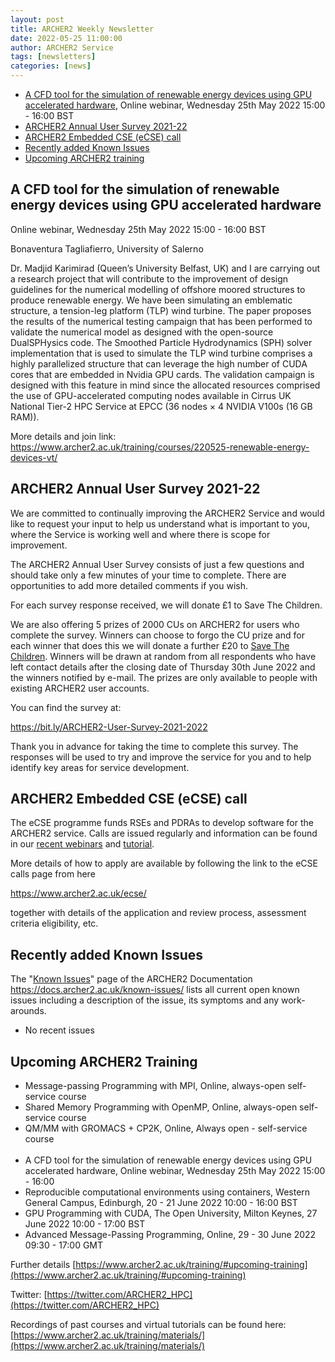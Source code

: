 ```yaml
---
layout: post
title: ARCHER2 Weekly Newsletter
date: 2022-05-25 11:00:00
author: ARCHER2 Service
tags: [newsletters] 
categories: [news]
---
```


- [A CFD tool for the simulation of renewable energy devices using GPU accelerated hardware](#a-cfd-tool-for-the-simulation-of-renewable-energy-devices-using-gpu-accelerated-hardware), Online webinar, Wednesday 25th May 2022 15:00 - 16:00 BST 
- [ARCHER2 Annual User Survey 2021-22](#archer2-annual-user-survey-2021-22)
- [ARCHER2 Embedded CSE (eCSE) call](#archer2-embedded-cse-ecse-call)
- [Recently added Known Issues](#recently-added-known-issues)
- [Upcoming ARCHER2 training](#upcoming-archer2-training)

<!--more-->
 


## A CFD tool for the simulation of renewable energy devices using GPU accelerated hardware

Online webinar, Wednesday 25th May 2022 15:00 - 16:00 BST 

Bonaventura Tagliafierro, University of Salerno

Dr. Madjid Karimirad (Queen’s University Belfast, UK) and I are carrying out a research project that will contribute to the improvement of design guidelines for the numerical modelling of offshore moored structures to produce renewable energy. We have been simulating an emblematic structure, a tension-leg platform (TLP) wind turbine. The paper proposes the results of the numerical testing campaign that has been performed to validate the numerical model as designed with the open-source DualSPHysics code. The Smoothed Particle Hydrodynamics (SPH) solver implementation that is used to simulate the TLP wind turbine comprises a highly parallelized structure that can leverage the high number of CUDA cores that are embedded in Nvidia GPU cards. The validation campaign is designed with this feature in mind since the allocated resources comprised the use of GPU-accelerated computing nodes available in Cirrus UK National Tier-2 HPC Service at EPCC (36 nodes × 4 NVIDIA V100s (16 GB RAM)).

More details and join link: <https://www.archer2.ac.uk/training/courses/220525-renewable-energy-devices-vt/>


## ARCHER2 Annual User Survey 2021-22

We are committed to continually improving the ARCHER2 Service and would like to request your input to help us understand what is important to you, where the Service is working well and where there is scope for improvement.

The ARCHER2 Annual User Survey consists of just a few questions and should take only a few minutes of your time to complete. There are opportunities to add more detailed comments if you wish.

For each survey response received, we will donate £1 to Save The Children.

We are also offering 5 prizes of 2000 CUs on ARCHER2 for users who complete the survey. Winners can choose to forgo the CU prize and for each winner that does this we will donate a further £20 to [Save The Children](https://www.savethechildren.org.uk). Winners will be drawn at random from all respondents who have left contact details after the closing date of Thursday 30th June 2022 and the winners notified by e-mail. The prizes are only available to people with existing ARCHER2 user accounts.

You can find the survey at:

 <https://bit.ly/ARCHER2-User-Survey-2021-2022>

Thank you in advance for taking the time to complete this survey. The responses will be used to try and improve the service for you and to help identify key areas for service development.


## ARCHER2 Embedded CSE (eCSE) call

The eCSE programme funds RSEs and PDRAs to develop software for the ARCHER2 service. Calls are issued regularly and information can be found in our [recent webinars](https://www.archer2.ac.uk/training/courses/220428-ecse-webinar/)  and [tutorial](https://www.archer2.ac.uk/training/courses/220510-ecse-tutorial/ ).

More details of how to apply are available by following the link to the eCSE calls page from here

<https://www.archer2.ac.uk/ecse/>

together with details of the application and review process, assessment criteria eligibility, etc.
 

## Recently added Known Issues
 
The "[Known Issues](https://docs.archer2.ac.uk/known-issues/)" page of the ARCHER2 Documentation
<https://docs.archer2.ac.uk/known-issues/>
lists all current open known issues including a description of the issue, its symptoms and any work-arounds.

- No recent issues


## Upcoming ARCHER2 Training

- Message-passing Programming with MPI, Online, always-open self-service course
- Shared Memory Programming with OpenMP, Online, always-open self-service course
- QM/MM with GROMACS + CP2K, Online, Always open - self-service course <br><br>
- A CFD tool for the simulation of renewable energy devices using GPU accelerated hardware, Online webinar, Wednesday 25th May 2022 15:00 - 16:00
- Reproducible computational environments using containers, Western General Campus, Edinburgh, 20 - 21 June 2022 10:00 - 16:00 BST 
- GPU Programming with CUDA, The Open University, Milton Keynes, 27 June 2022 10:00 - 17:00 BST 
- Advanced Message-Passing Programming, Online, 29 - 30 June 2022 09:30 - 17:00 GMT


Further details [https://www.archer2.ac.uk/training/#upcoming-training](https://www.archer2.ac.uk/training/#upcoming-training)


Twitter: [https://twitter.com/ARCHER2_HPC](https://twitter.com/ARCHER2_HPC)

Recordings of past courses and virtual tutorials can be found here: [https://www.archer2.ac.uk/training/materials/](https://www.archer2.ac.uk/training/materials/)
